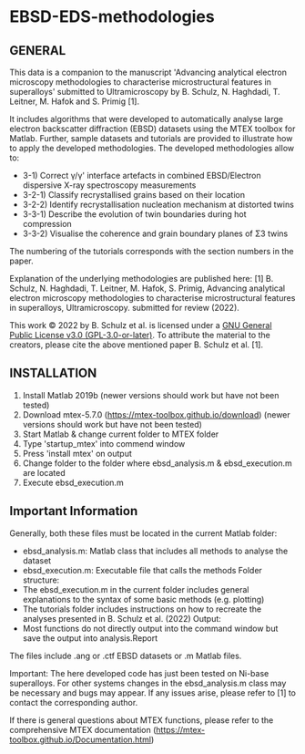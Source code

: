 # EBSD-EDS-methodologies
## GENERAL
This data is a companion to the manuscript 'Advancing analytical electron microscopy methodologies to characterise microstructural features in superalloys' submitted to Ultramicroscopy by B. Schulz, N. Haghdadi, T. Leitner, M. Hafok and S. Primig [1].

It includes algorithms that were developed to automatically analyse large electron backscatter diffraction (EBSD) 
datasets using the MTEX toolbox for Matlab. Further, sample datasets and tutorials are provided to illustrate how to apply the developed methodologies. The developed methodologies allow to:
* 3-1) Correct γ/γ' interface artefacts in combined EBSD/Electron dispersive X-ray spectroscopy measurements
* 3-2-1) Classify recrystallised grains based on their location
* 3-2-2) Identify recrystallisation nucleation mechanism at distorted twins
* 3-3-1) Describe the evolution of twin boundaries during hot compression
* 3-3-2) Visualise the coherence and grain boundary planes of Σ3 twins

The numbering of the tutorials corresponds with the section numbers in the paper.

Explanation of the underlying methodologies are published here:
[1] B. Schulz, N. Haghdadi, T. Leitner, M. Hafok, S. Primig, Advancing analytical electron microscopy methodologies to characterise microstructural features in superalloys, Ultramicroscopy. submitted for review (2022).

This work © 2022 by B. Schulz et al. is licensed under a [GNU General Public License v3.0 (GPL-3.0-or-later)](https://www.gnu.org/licenses/gpl-3.0-standalone.html). To attribute the material to the creators, please cite the above mentioned paper B. Schulz et al. [1].

## INSTALLATION
1) Install Matlab 2019b
   (newer versions should work but have not been tested)
2) Download mtex-5.7.0 (https://mtex-toolbox.github.io/download)
   (newer versions should work but have not been tested)
3) Start Matlab & change current folder to MTEX folder
4) Type 'startup_mtex' into commend window
5) Press 'install mtex' on output
6) Change folder to the folder where ebsd_analysis.m & ebsd_execution.m are located
7) Execute ebsd_execution.m

## Important Information
Generally, both these files must be located in the current Matlab folder:
* ebsd_analysis.m: Matlab class that includes all methods to analyse the dataset
* ebsd_execution.m: Executable file that calls the methods
Folder structure:
* The ebsd_execution.m in the current folder includes general explanations to the syntax of some basic methods (e.g. plotting)
* The tutorials folder includes instructions on how to recreate the analyses presented in B. Schulz et al. (2022)
Output:
* Most functions do not directly output into the command window but save the output into analysis.Report

The files include .ang or .ctf EBSD datasets or .m Matlab files.

Important: The here developed code has just been tested on Ni-base superalloys. For other systems changes 
in the ebsd_analysis.m class may be necessary and bugs may appear. If any issues arise, please refer to [1] to contact the corresponding author.

If there is general questions about MTEX functions, please refer to the comprehensive MTEX documentation (https://mtex-toolbox.github.io/Documentation.html)
